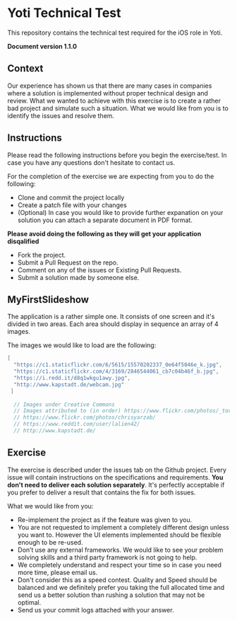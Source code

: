 # Yoti Technical Test

This repository contains the technical test required for the iOS role in Yoti. 

**Document version 1.1.0**

## Context

Our experience has shown us that there are many cases in companies where a solution is implemented without proper technical design and review. What we wanted to achieve with this exercise is to create a rather bad project and simulate such a situation. What we would like from you is to identify the issues and resolve them.

## Instructions

Please read the following instructions before you begin the exercise/test. In case you have any questions don't hesitate to contact us.

For the completion of the exercise we are expecting from you to do the following:
- Clone and commit the project locally
- Create a patch file with your changes
- (Optional) In case you would like to provide further expanation on your solution you can attach a separate document in PDF format.

**Please avoid doing the following as they will get your application disqalified**
- Fork the project.
- Submit a Pull Request on the repo.
- Comment on any of the issues or Existing Pull Requests.
- Submit a solution made by someone else.

## MyFirstSlideshow

The application is a rather simple one. It consists of one screen and it's divided in two areas. Each area should display in sequence an array of 4 images.

The images we would like to load are the following:

```Swift
[
  "https://c1.staticflickr.com/6/5615/15570202337_0e64f5046e_k.jpg",
  "https://c1.staticflickr.com/4/3169/2846544061_cb7c04b46f_b.jpg",
  "https://i.redd.it/d8q1wkgu1awy.jpg",
  "http://www.kapstadt.de/webcam.jpg"
 ]
 
  // Images under Creative Commons
  // Images attributed to (in order) https://www.flickr.com/photos/_torne/
  // https://www.flickr.com/photos/chrisyarzab/
  // https://www.reddit.com/user/lalien42/
  // http://www.kapstadt.de/
```

## Exercise

The exercise is described under the issues tab on the Github project. Every issue will contain instructions on the specifications and requirements. **You don't need to deliver each solution separately**. It's perfectly acceptable if you prefer to deliver a result that contains the fix for both issues.

What we would like from you:
- Re-implement the project as if the feature was given to you.
- You are not requested to implement a completely different design unless you want to. However the UI elements implemented should be flexible enough to be re-used.
- Don’t use any external frameworks. We would like to see your problem solving skills and a third party framework is not going to help.  
- We completely understand and respect your time so in case you need more time, please email us.
- Don't consider this as a speed contest. Quality and Speed should be balanced and we definitely prefer you taking the full allocated time and send us a better solution than rushing a solution that may not be optimal.
- Send us your commit logs attached with your answer.


